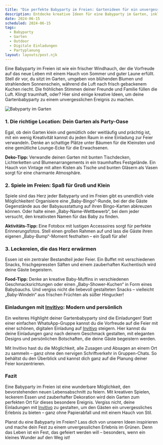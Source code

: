 ```yaml
---
title: "Die perfekte Babyparty im Freien: Gartenideen für ein unvergessliches Fest"
description: Entdecke kreative Ideen für eine Babyparty im Garten, inklusive unterhaltsamer Spiele, zauberhafter Dekoration und persönlicher digitaler Einladungen.
date: 2024-06-15
scheduled: 2024-06-15
tags:
  - Babyparty
  - Garten
  - Outdoor
  - Digitale Einladungen
  - Partyplanung
layout: layouts/post.njk
---
```


Eine Babyparty im Freien ist wie ein frischer Windhauch, der die Vorfreude auf das neue Leben mit einem Hauch von Sommer und guter Laune erfüllt. Stell dir vor, du sitzt im Garten, umgeben von blühenden Blumen und strahlendem Sonnenschein, während die Luft nach frisch gebackenem Kuchen riecht. Die fröhlichen Stimmen deiner Freunde und Familie füllen die Luft. Klingt traumhaft, oder? Hier sind einige kreative Ideen, um deine Gartenbabyparty zu einem unvergesslichen Ereignis zu machen.

![Babyparty im Garten](/img/garden-babyparty.webp)

### 1. **Die richtige Location: Dein Garten als Party-Oase**

Egal, ob dein Garten klein und gemütlich oder weitläufig und prächtig ist, mit ein wenig Kreativität kannst du jeden Raum in eine Einladung zur Feier verwandeln. Denke an schattige Plätze unter Bäumen für die Kleinsten und eine gemütliche Lounge-Ecke für die Erwachsenen. 

**Deko-Tipp:** Verwandle deinen Garten mit bunten Tischdecken, Lichterketten und Blumenarrangements in ein traumhaftes Festgelände. Ein Hauch von Vintage mit alten Kisten als Tische und bunten Gläsern als Vasen sorgt für eine charmante Atmosphäre.

### 2. **Spiele im Freien: Spaß für Groß und Klein**

Spiele sind das Herz jeder Babyparty und im Freien gibt es unendlich viele Möglichkeiten! Organisiere eine „Baby-Bingo“-Runde, bei der die Gäste Gegenstände aus der Babyausstattung auf ihren Bingo-Karten abkreuzen können. Oder halte einen „Baby-Name-Wettbewerb“, bei dem jeder versucht, den kreativsten Namen für das Baby zu finden.

**Aktivitäts-Tipp:** Eine Fotobox mit lustigen Accessoires sorgt für perfekte Erinnerungsfotos. Stell einen großen Rahmen auf und lass die Gäste ihren eigenen „Baby-Bump“-Moment festhalten – ein Spaß für alle!

### 3. **Leckereien, die das Herz erwärmen**

Essen ist ein zentraler Bestandteil jeder Feier. Ein Buffet mit verschiedenen Snacks, frischgepressten Säften und einem zauberhaften Kuchentisch wird deine Gäste begeistern. 

**Food-Tipp:** Denke an kreative Baby-Muffins in verschiedenen Geschmacksrichtungen oder einen „Baby-Shower-Kuchen“ in Form eines Babybauchs. Und vergiss nicht die liebevoll gestalteten Snacks – vielleicht „Baby-Windeln“ aus frischen Früchten als süßer Hingucker!

### **Einladungen mit [Invitivo](https://invitivo.com/create): Modern und persönlich**

Ein weiteres Highlight deiner Gartenbabyparty sind die Einladungen! Statt einer einfachen WhatsApp-Gruppe kannst du die Vorfreude auf die Feier mit einer schönen, digitalen Einladung auf [Invitivo](https://invitivo.com/) steigern. Hier kannst du deine Einladungen ganz nach deinem Geschmack gestalten, mit eleganten Designs und persönlichen Botschaften, die deine Gäste begeistern werden.

Mit Invitivo hast du die Möglichkeit, alle Zusagen und Absagen an einem Ort zu sammeln – ganz ohne den nervigen Schriftverkehr in Gruppen-Chats. So behältst du den Überblick und kannst dich ganz auf die Planung deiner Feier konzentrieren. 

### **Fazit**

Eine Babyparty im Freien ist eine wunderbare Möglichkeit, den bevorstehenden neuen Lebensabschnitt zu feiern. Mit kreativen Spielen, leckerem Essen und zauberhafter Dekoration wird dein Garten zum perfekten Ort für dieses besondere Ereignis. Vergiss nicht, deine Einladungen mit [Invitivo](https://invitivo.com) zu gestalten, um den Gästen ein unvergessliches Erlebnis zu bieten – ganz ohne Papierabfall und mit einem Hauch von Stil.

Planst du eine Babyparty im Freien? Lass dich von unseren Ideen inspirieren und mache dein Fest zu einem unvergesslichen Erlebnis im Grünen. Denn das Leben ist ein Fest, das gefeiert werden will – besonders, wenn ein kleines Wunder auf den Weg ist!
